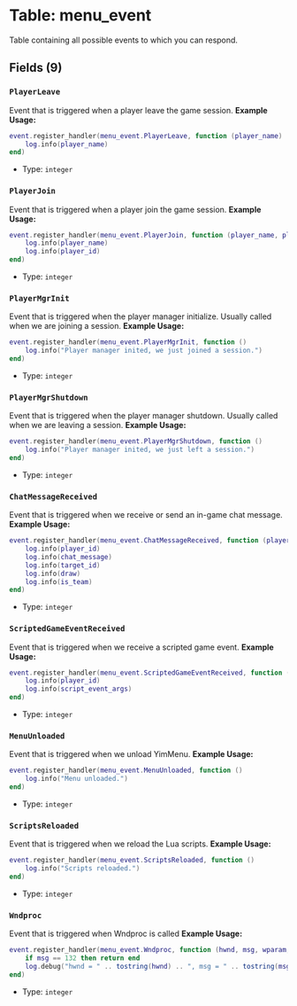 # Table: menu_event

Table containing all possible events to which you can respond.

## Fields (9)

### `PlayerLeave`

Event that is triggered when a player leave the game session.
**Example Usage:**
```lua
event.register_handler(menu_event.PlayerLeave, function (player_name)
    log.info(player_name)
end)
```

- Type: `integer`

### `PlayerJoin`

Event that is triggered when a player join the game session.
**Example Usage:**
```lua
event.register_handler(menu_event.PlayerJoin, function (player_name, player_id)
    log.info(player_name)
    log.info(player_id)
end)
```

- Type: `integer`

### `PlayerMgrInit`

Event that is triggered when the player manager initialize. Usually called when we are joining a session.
**Example Usage:**
```lua
event.register_handler(menu_event.PlayerMgrInit, function ()
    log.info("Player manager inited, we just joined a session.")
end)
```

- Type: `integer`

### `PlayerMgrShutdown`

Event that is triggered when the player manager shutdown. Usually called when we are leaving a session.
**Example Usage:**
```lua
event.register_handler(menu_event.PlayerMgrShutdown, function ()
    log.info("Player manager inited, we just left a session.")
end)
```

- Type: `integer`

### `ChatMessageReceived`

Event that is triggered when we receive or send an in-game chat message.
**Example Usage:**
```lua
event.register_handler(menu_event.ChatMessageReceived, function (player_id, chat_message, target_id, draw, is_team)
    log.info(player_id)
    log.info(chat_message)
    log.info(target_id)
    log.info(draw)
    log.info(is_team)
end)
```

- Type: `integer`

### `ScriptedGameEventReceived`

Event that is triggered when we receive a scripted game event.
**Example Usage:**
```lua
event.register_handler(menu_event.ScriptedGameEventReceived, function (player_id, script_event_args)
    log.info(player_id)
    log.info(script_event_args)
end)
```

- Type: `integer`

### `MenuUnloaded`

Event that is triggered when we unload YimMenu.
**Example Usage:**
```lua
event.register_handler(menu_event.MenuUnloaded, function ()
    log.info("Menu unloaded.")
end)
```

- Type: `integer`

### `ScriptsReloaded`

Event that is triggered when we reload the Lua scripts.
**Example Usage:**
```lua
event.register_handler(menu_event.ScriptsReloaded, function ()
    log.info("Scripts reloaded.")
end)
```

- Type: `integer`

### `Wndproc`

Event that is triggered when Wndproc is called
**Example Usage:**
```lua
event.register_handler(menu_event.Wndproc, function (hwnd, msg, wparam, lparam)
    if msg == 132 then return end
    log.debug("hwnd = " .. tostring(hwnd) .. ", msg = " .. tostring(msg) .. ", wparam = " .. tostring(wparam) .. ", lparam = " .. tostring(lparam))
end)
```

- Type: `integer`

